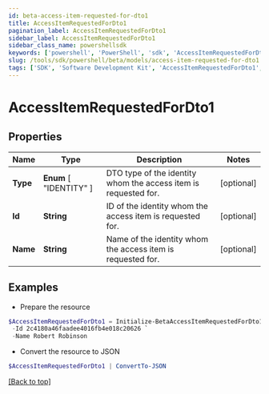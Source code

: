 ```yaml
---
id: beta-access-item-requested-for-dto1
title: AccessItemRequestedForDto1
pagination_label: AccessItemRequestedForDto1
sidebar_label: AccessItemRequestedForDto1
sidebar_class_name: powershellsdk
keywords: ['powershell', 'PowerShell', 'sdk', 'AccessItemRequestedForDto1', 'BetaAccessItemRequestedForDto1'] 
slug: /tools/sdk/powershell/beta/models/access-item-requested-for-dto1
tags: ['SDK', 'Software Development Kit', 'AccessItemRequestedForDto1', 'BetaAccessItemRequestedForDto1']
---
```



# AccessItemRequestedForDto1

## Properties

Name | Type | Description | Notes
------------ | ------------- | ------------- | -------------
**Type** |  **Enum** [  "IDENTITY" ] | DTO type of the identity whom the access item is requested for. | [optional] 
**Id** | **String** | ID of the identity whom the access item is requested for. | [optional] 
**Name** | **String** | Name of the identity whom the access item is requested for. | [optional] 

## Examples

- Prepare the resource
```powershell
$AccessItemRequestedForDto1 = Initialize-BetaAccessItemRequestedForDto1  -Type IDENTITY `
 -Id 2c4180a46faadee4016fb4e018c20626 `
 -Name Robert Robinson
```

- Convert the resource to JSON
```powershell
$AccessItemRequestedForDto1 | ConvertTo-JSON
```


[[Back to top]](#) 

